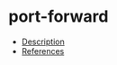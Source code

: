 # port-forward

- [Description](https://github.com/bakdata/ci-templates/tree/main/docs/actions/port-forward)
- [References](https://github.com/bakdata/ci-templates/tree/main/docs/actions/port-forward)

